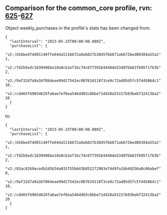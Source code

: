 ## Comparison for the common_core profile, rvn: [625](https://github.com/PRO100KatYT/FortniteProfileRevisions/tree/main/profiles/common_core/625%20common_core.json)-[627](https://github.com/PRO100KatYT/FortniteProfileRevisions/tree/main/profiles/common_core/627%20common_core.json)

Object weekly_purchases in the profile's stats has been changed from:

```
{
  "lastInterval": "2023-05-25T00:00:00.000Z",
  "purchaseList": {
    "v2:/d16be474d91140ffe04da5116672a8ab027b3845fbb671ab672bed00304a55a1": 1,
    "v2:/fd2b5edc1839496be18a0cb1ef1bc74c07f391b4448de53d07bb63f695f1763b": 2,
    "v2:/9af32d7a9a16f864eae99d17542ec08763d118f3ce9c72ad05d5fc5f44586dc1": 10,
    "v2:/cd465f69054629fa6ae7ef6ea546dd03c8bbe71d428a55157b93bebf32413ba2": 20
  }
}
```

to:

```
{
  "lastInterval": "2023-05-25T00:00:00.000Z",
  "purchaseList": {
    "v2:/d16be474d91140ffe04da5116672a8ab027b3845fbb671ab672bed00304a55a1": 1,
    "v2:/fd2b5edc1839496be18a0cb1ef1bc74c07f391b4448de53d07bb63f695f1763b": 2,
    "v2:/83ac0269acedb2d5634a031f55b643b852272903e74d9fa1bb49256a0c06abef": 8,
    "v2:/9af32d7a9a16f864eae99d17542ec08763d118f3ce9c72ad05d5fc5f44586dc1": 10,
    "v2:/cd465f69054629fa6ae7ef6ea546dd03c8bbe71d428a55157b93bebf32413ba2": 20
  }
}
```

<br><br>
